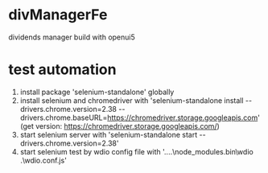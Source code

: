 # divManagerFe
dividends manager build with openui5

# test automation
1. install package 'selenium-standalone' globally
2. install selenium and chromedriver with 'selenium-standalone install --drivers.chrome.version=2.38 --drivers.chrome.baseURL=https://chromedriver.storage.googleapis.com'
   (get version: https://chromedriver.storage.googleapis.com/)
3. start selenium server with 'selenium-standalone start --drivers.chrome.version=2.38'
4. start selenium test by wdio config file with '..\..\node_modules\.bin\wdio .\wdio.conf.js'
